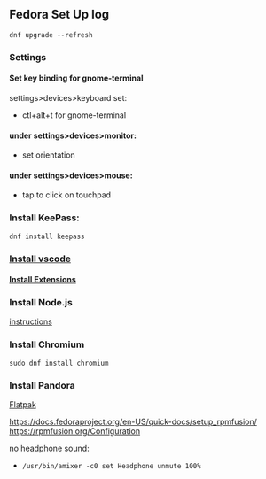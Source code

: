 ## Fedora Set Up log
```console
dnf upgrade --refresh
```
### Settings
#### Set key binding for gnome-terminal
settings>devices>keyboard set:
* ctl+alt+t for gnome-terminal

#### under settings>devices>monitor:
* set orientation

#### under settings>devices>mouse:
* tap to click on touchpad

### Install KeePass:
```console
dnf install keepass
```

### [Install vscode](https://code.visualstudio.com/docs/setup/linux)
#### [Install Extensions](https://github.com/Jacedeuce/notes/blob/master/StackEdit/Coding%20Dojo/20190520_First%20Day.md)


### Install Node.js
[instructions](https://tecadmin.net/install-latest-nodejs-on-fedora/)

### Install Chromium
```console
sudo dnf install chromium
```

### Install Pandora
[Flatpak](https://nuvola.tiliado.eu/app/pandora/fedora/fc28/)

https://docs.fedoraproject.org/en-US/quick-docs/setup_rpmfusion/
https://rpmfusion.org/Configuration

no headphone sound: 
* ```/usr/bin/amixer -c0 set Headphone unmute 100% ```

<!--stackedit_data:
eyJoaXN0b3J5IjpbLTE2MzkwMjk5NjMsNDU1MDIwNTQ2LDE3OD
g0ODMzNTQsNDg1NDIyODkzLC0xMTczNzE0NzAyXX0=
-->